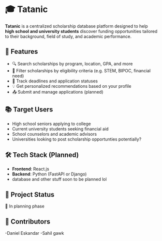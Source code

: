 # 🎓 Tatanic

**Tatanic** is a centralized scholarship database platform designed to help **high school and university students** discover funding opportunities tailored to their background, field of study, and academic performance.

## 🌟 Features

- 🔍 Search scholarships by program, location, GPA, and more
- 📝 Filter scholarships by eligibility criteria (e.g. STEM, BIPOC, financial need)
- 📅 Track deadlines and application statuses
- 💡 Get personalized recommendations based on your profile
- 📤 Submit and manage applications (planned)

## 📚 Target Users

- High school seniors applying to college
- Current university students seeking financial aid
- School counselors and academic advisors
- Universities looking to post scholarship opportunties potentially?

## 🛠️ Tech Stack (Planned)

- **Frontend**: React.js
- **Backend**: Python (FastAPI or Django)
- database and other stuff soon to be planned lol

## 🚀 Project Status

🧠 In planning phase

## 🤝 Contributors

-Daniel Eskandar
-Sahil gawk

